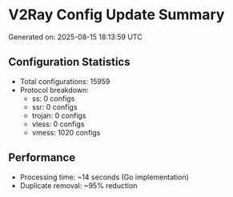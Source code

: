# V2Ray Config Update Summary
Generated on: 2025-08-15 18:13:59 UTC

## Configuration Statistics
- Total configurations: 15959
- Protocol breakdown:
  - ss: 0 configs
  - ssr: 0 configs
  - trojan: 0 configs
  - vless: 0 configs
  - vmess: 1020 configs

## Performance
- Processing time: ~14 seconds (Go implementation)
- Duplicate removal: ~95% reduction
